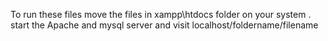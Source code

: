 To run these files move the files in xampp\htdocs folder on your system .
start the Apache and mysql server and visit localhost/foldername/filename
